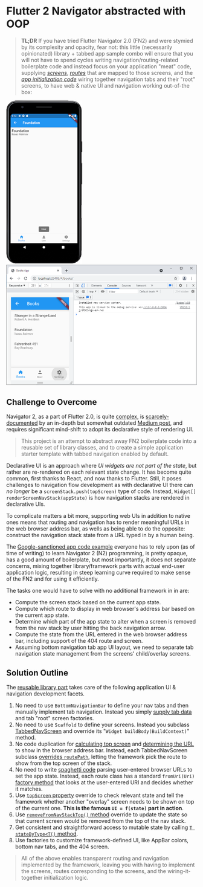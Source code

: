 # Flutter 2 Navigator abstracted with OOP

> **TL;DR** If you have tried Flutter Navigator 2.0 (FN2) and  were stymied by its complexity and opacity, fear not: this little (necessarily opinionated) library + tabbed app sample combo will ensure that you will not have to spend cycles writing navigation/routing-related boilerplate code and instead focus on your application "meat" code, supplying *[screens](./lib/src/screens)*, *[routes](./lib/src/routing)* that are mapped to those screens, and the *[app initialization code](./lib/main.dart)* wiring together navigation tabs and their "root" screens, to have web & native UI and navigation working out-of-the box:<br/>

![web UI screenshot](./doc/images/nav_2_app_android.png) 
![web UI screenshot](./doc/images/nav_2_app_web.png)

## Challenge to Overcome

Navigator 2, as a part of Flutter 2.0, is quite [complex](https://miro.medium.com/max/2400/1*hNt4Bc8FZBp_Gqh7iED3FA.png), is [scarcely-documented](https://flutter.dev/docs/development/ui/navigation) by an in-depth but somewhat outdated [Medium post](https://medium.com/flutter/learning-flutters-new-navigation-and-routing-system-7c9068155ade), and requires significant mind-shift to adopt its  declarative style of rendering UI.

> This project is an attempt to abstract away FN2 boilerplate code into a reusable set of library classes, and to create a simple application starter template with tabbed navigation enabled by default. 

Declarative UI is an approach where *UI widgets are not part of the state*, but rather are re-rendered on each relevant state change. It has become quite common, first thanks to React, and now thanks to Flutter. Still, it poses challenges to navigation flow development as with declarative UI there can *no longer* be a `screenStack.push(topScreen)` type of code. Instead, `Widget[] renderScreenNavStack(appState)` is how navigation stacks are rendered in declarative UIs.

To complicate matters a bit more, supporting web UIs in addition to native ones means that routing and navigation has to render meaningful URLs in the web browser address bar, as wells as being able to do the opposite: construct the navigation stack state from a URL typed in by a human being.

The [Google-sanctioned app code example](https://gist.github.com/johnpryan/430c1d3ad771c43bf249c07fa3aeef14#file-main-dart) everyone has to rely upon (as of time of writing) to learn Navigator 2 (N2) programming, is pretty opaque, has a good amount of boilerplate, but most importantly, it does not separate concerns, mixing together library/framework parts with actual end-user application logic, resulting in steep learning curve required to make sense of the FN2 and for using it efficiently.

The tasks one would have to solve with no additional framework in in are:
- Compute the screen stack based on the current app state.
- Compute which route to display in web browser's address bar based on the current app state.
- Determine which part of the app state to alter when a screen is removed from the nav stack by user hitting the back navigation arrow.
- Compute the state from the URL entered in the web browser address bar, including support of the 404 route and screen.
- Assuming bottom navigation tab app UI layout, we need to separate tab navigation state management from the screens' child/overlay screens.

## Solution Outline

The [reusable library part](./lib/nav2) takes care of the following application UI & navigation development facets.

1. No need to use `BottomNavigationBar` to define your nav tabs and then manually implement tab navigation. Instead you simply [supply tab data](./lib/main.dart) and tab "root" screen factories.
2. No need to use `Scaffold` to define your screens. Instead you subclass [TabbedNavScreen](./lib/nav2/screens/tabbed_nav_screen.dart) and override its "`Widget buildBody(BuildContext)`" method.
3. No code duplication for [calculating top screen](https://gist.github.com/johnpryan/430c1d3ad771c43bf249c07fa3aeef14#file-main-dart-L108) and [determining the URL](https://gist.github.com/johnpryan/430c1d3ad771c43bf249c07fa3aeef14#file-main-dart-L88) to show in the browser address bar. Instead, each TabbedNavScreen subclass [overrides `routePath`](./lib/src/screens/settings_screen.dart), letting the framework pick the route to show from the top screen of the stack.
4. No need to write [spaghetti code](https://gist.github.com/johnpryan/430c1d3ad771c43bf249c07fa3aeef14#file-main-dart-L36) parsing user-entered browser URLs to set the app state. Instead, each route class has a standard `fromUri(Uri)` [factory method](./lib/src/routing/user_profile_path.dart) that looks at the user-entered URI and decides whether it matches.
5. Use [`topScreen` property](./lib/src/screens/book_list_screen.dart) override to check relevant state and tell the framework whether another "overlay" screen needs to be shown on top of the current one. **This is the famous `UI = f(state)` part in action**.
6. Use [`removeFromNavStackTop()` method](./lib/src/screens/book_details_screen.dart) override to update the state so that current screen would be removed from the top of the nav stack.
7. Get consistent and straightforward access to mutable state by calling [`T stateByType<T()` method](./lib/nav2/models/tab_nav_state.dart).
8. Use factories to customize framework-defined UI, like AppBar colors, bottom nav tabs, and the 404 screen.

> All of the above enables transparent routing and navigation implemented by the framework, leaving you with having to implement the screens, routes corresponding to the screens, and the wiring-it-together initialization logic.

 

